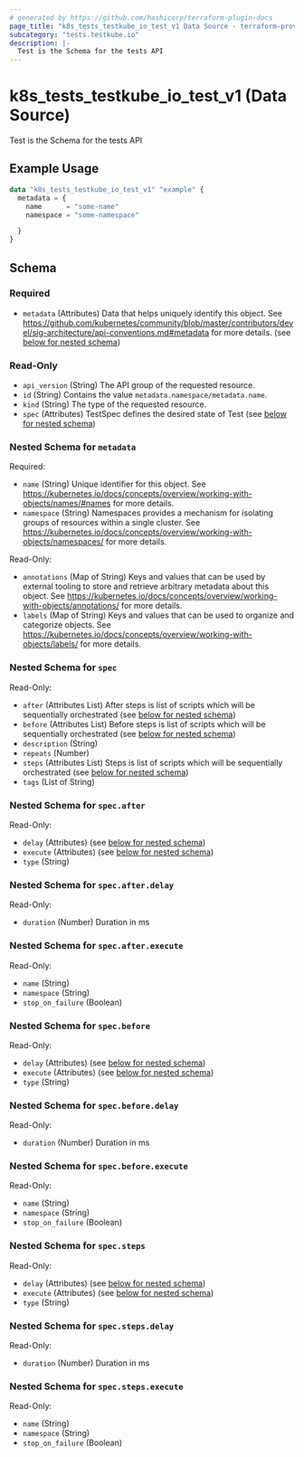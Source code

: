 ```yaml
---
# generated by https://github.com/hashicorp/terraform-plugin-docs
page_title: "k8s_tests_testkube_io_test_v1 Data Source - terraform-provider-k8s"
subcategory: "tests.testkube.io"
description: |-
  Test is the Schema for the tests API
---
```


# k8s_tests_testkube_io_test_v1 (Data Source)

Test is the Schema for the tests API

## Example Usage

```terraform
data "k8s_tests_testkube_io_test_v1" "example" {
  metadata = {
    name      = "some-name"
    namespace = "some-namespace"

  }
}
```

<!-- schema generated by tfplugindocs -->
## Schema

### Required

- `metadata` (Attributes) Data that helps uniquely identify this object. See https://github.com/kubernetes/community/blob/master/contributors/devel/sig-architecture/api-conventions.md#metadata for more details. (see [below for nested schema](#nestedatt--metadata))

### Read-Only

- `api_version` (String) The API group of the requested resource.
- `id` (String) Contains the value `metadata.namespace/metadata.name`.
- `kind` (String) The type of the requested resource.
- `spec` (Attributes) TestSpec defines the desired state of Test (see [below for nested schema](#nestedatt--spec))

<a id="nestedatt--metadata"></a>
### Nested Schema for `metadata`

Required:

- `name` (String) Unique identifier for this object. See https://kubernetes.io/docs/concepts/overview/working-with-objects/names/#names for more details.
- `namespace` (String) Namespaces provides a mechanism for isolating groups of resources within a single cluster. See https://kubernetes.io/docs/concepts/overview/working-with-objects/namespaces/ for more details.

Read-Only:

- `annotations` (Map of String) Keys and values that can be used by external tooling to store and retrieve arbitrary metadata about this object. See https://kubernetes.io/docs/concepts/overview/working-with-objects/annotations/ for more details.
- `labels` (Map of String) Keys and values that can be used to organize and categorize objects. See https://kubernetes.io/docs/concepts/overview/working-with-objects/labels/ for more details.


<a id="nestedatt--spec"></a>
### Nested Schema for `spec`

Read-Only:

- `after` (Attributes List) After steps is list of scripts which will be sequentially orchestrated (see [below for nested schema](#nestedatt--spec--after))
- `before` (Attributes List) Before steps is list of scripts which will be sequentially orchestrated (see [below for nested schema](#nestedatt--spec--before))
- `description` (String)
- `repeats` (Number)
- `steps` (Attributes List) Steps is list of scripts which will be sequentially orchestrated (see [below for nested schema](#nestedatt--spec--steps))
- `tags` (List of String)

<a id="nestedatt--spec--after"></a>
### Nested Schema for `spec.after`

Read-Only:

- `delay` (Attributes) (see [below for nested schema](#nestedatt--spec--after--delay))
- `execute` (Attributes) (see [below for nested schema](#nestedatt--spec--after--execute))
- `type` (String)

<a id="nestedatt--spec--after--delay"></a>
### Nested Schema for `spec.after.delay`

Read-Only:

- `duration` (Number) Duration in ms


<a id="nestedatt--spec--after--execute"></a>
### Nested Schema for `spec.after.execute`

Read-Only:

- `name` (String)
- `namespace` (String)
- `stop_on_failure` (Boolean)



<a id="nestedatt--spec--before"></a>
### Nested Schema for `spec.before`

Read-Only:

- `delay` (Attributes) (see [below for nested schema](#nestedatt--spec--before--delay))
- `execute` (Attributes) (see [below for nested schema](#nestedatt--spec--before--execute))
- `type` (String)

<a id="nestedatt--spec--before--delay"></a>
### Nested Schema for `spec.before.delay`

Read-Only:

- `duration` (Number) Duration in ms


<a id="nestedatt--spec--before--execute"></a>
### Nested Schema for `spec.before.execute`

Read-Only:

- `name` (String)
- `namespace` (String)
- `stop_on_failure` (Boolean)



<a id="nestedatt--spec--steps"></a>
### Nested Schema for `spec.steps`

Read-Only:

- `delay` (Attributes) (see [below for nested schema](#nestedatt--spec--steps--delay))
- `execute` (Attributes) (see [below for nested schema](#nestedatt--spec--steps--execute))
- `type` (String)

<a id="nestedatt--spec--steps--delay"></a>
### Nested Schema for `spec.steps.delay`

Read-Only:

- `duration` (Number) Duration in ms


<a id="nestedatt--spec--steps--execute"></a>
### Nested Schema for `spec.steps.execute`

Read-Only:

- `name` (String)
- `namespace` (String)
- `stop_on_failure` (Boolean)
